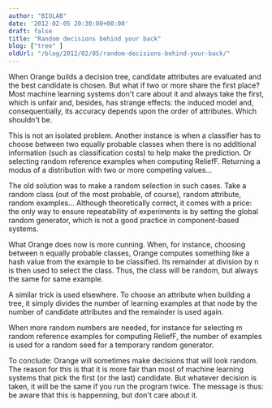 ```yaml
---
author: "BIOLAB"
date: '2012-02-05 20:30:00+00:00'
draft: false
title: "Random decisions behind your back"
blog: ["tree" ]
oldUrl: "/blog/2012/02/05/random-decisions-behind-your-back/"
---
```


When Orange builds a decision tree, candidate attributes are evaluated and the best candidate is chosen. But what if two or more share the first place? Most machine learning systems don't care about it and always take the first, which is unfair and, besides, has strange effects: the induced model and, consequentially, its accuracy depends upon the order of attributes. Which shouldn't be.

This is not an isolated problem. Another instance is when a classifier has to choose between two equally probable classes when there is no additional information (such as classification costs) to help make the prediction. Or selecting random reference examples when computing ReliefF. Returning a modus of a distribution with two or more competing values...

The old solution was to make a random selection in such cases. Take a random class (out of the most probable, of course), random attribute, random examples... Although theoretically correct, it comes with a price: the only way to ensure repeatability of experiments is by setting the global random generator, which is not a good practice in component-based systems.

What Orange does now is more cunning. When, for instance, choosing between n equally probable classes, Orange computes something like a hash value from the example to be classified. Its remainder at division by n is then used to select the class. Thus, the class will be random, but always the same for same example.

A similar trick is used elsewhere. To choose an attribute when building a tree, it simply divides the number of learning examples at that node by the number of candidate attributes and the remainder is used again.

When more random numbers are needed, for instance for selecting m random reference examples for computing ReliefF, the number of examples is used for a random seed for a temporary random generator.

To conclude: Orange will sometimes make decisions that will look random. The reason for this is that it is more fair than most of machine learning systems that pick the first (or the last) candidate. But whatever decision is taken, it will be the same if you run the program twice. The message is thus: be aware that this is happenning, but don't care about it.
